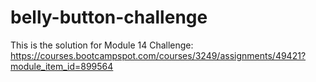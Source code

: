 # belly-button-challenge

This is the solution for Module 14 Challenge: https://courses.bootcampspot.com/courses/3249/assignments/49421?module_item_id=899564